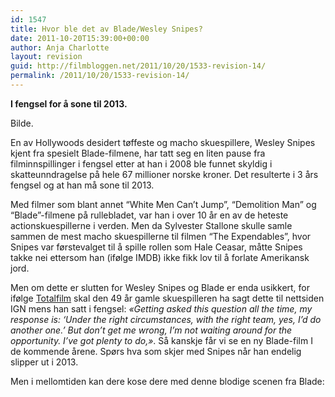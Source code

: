 ```yaml
---
id: 1547
title: Hvor ble det av Blade/Wesley Snipes?
date: 2011-10-20T15:39:00+00:00
author: Anja Charlotte
layout: revision
guid: http://filmbloggen.net/2011/10/20/1533-revision-14/
permalink: /2011/10/20/1533-revision-14/
---
```

**I fengsel for å sone til 2013.**

Bilde.

En av Hollywoods desidert tøffeste og macho skuespillere, Wesley Snipes kjent fra spesielt Blade-filmene, har tatt seg en liten pause fra filminnspillinger i fengsel etter at han i 2008 ble funnet skyldig i skatteunndragelse på hele 67 millioner norske kroner. Det resulterte i 3 års fengsel og at han må sone til 2013.

Med filmer som blant annet “White Men Can’t Jump”, “Demolition Man” og “Blade”-filmene på rullebladet, var han i over 10 år en av de heteste actionskuespillerne i verden. Men da Sylvester Stallone skulle samle sammen de mest macho skuespillerne til filmen “The Expendables”, hvor Snipes var førstevalget til å spille rollen som Hale Ceasar, måtte Snipes takke nei ettersom han (ifølge IMDB) ikke fikk lov til å forlate Amerikansk jord.

Men om dette er slutten for Wesley Snipes og Blade er enda usikkert, for ifølge [Totalfilm](http://http://www.totalfilm.com/news/wesley-snipes-interested-in-blade-4) skal den 49 år gamle skuespilleren ha sagt dette til nettsiden IGN mens han satt i fengsel: _&laquo;Getting asked this question all the time, my response is: &#8216;Under the right circumstances, with the right team, yes, I&#8217;d do another one.&#8217; But don&#8217;t get me wrong, I&#8217;m not waiting around for the opportunity. I&#8217;ve got plenty to do,&raquo;_. Så kanskje får vi se en ny Blade-film I de kommende årene. Spørs hva som skjer med Snipes når han endelig slipper ut i 2013.

Men i mellomtiden kan dere kose dere med denne blodige scenen fra Blade:

<span class='embed-youtube' style='text-align:center; display: block;'></span>